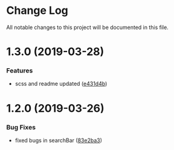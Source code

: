 # Change Log

All notable changes to this project will be documented in this file.

<a name="1.3.0"></a>
# 1.3.0 (2019-03-28)


### Features

* scss and readme updated ([e431d4b](https://github.com/lexbarba/adevinta/commit/e431d4b))



<a name="1.2.0"></a>
# 1.2.0 (2019-03-26)


### Bug Fixes

* fixed bugs in searchBar ([83e2ba3](https://github.com/lexbarba/adevinta/commit/83e2ba3))



